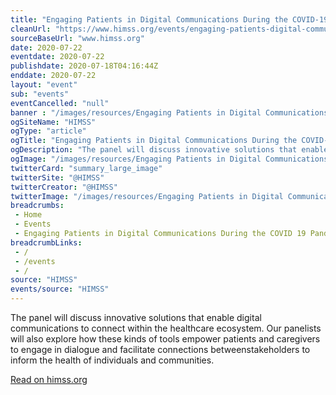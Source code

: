 ```yaml
--- 
title: "Engaging Patients in Digital Communications During the COVID-19 Pandemic"
cleanUrl: "https://www.himss.org/events/engaging-patients-digital-communications-during-covid-19-pandemic"
sourceBaseUrl: "www.himss.org"
date: 2020-07-22
eventdate: 2020-07-22
publishdate: 2020-07-18T04:16:44Z
enddate: 2020-07-22
layout: "event"
sub: "events"
eventCancelled: "null"
banner : "/images/resources/Engaging Patients in Digital Communications During the COVID19 Pandemic.png"
ogSiteName: "HIMSS"
ogType: "article"
ogTitle: "Engaging Patients in Digital Communications During the COVID-19 Pandemic"
ogDescription: "The panel will discuss innovative solutions that enable digital communications to connect within the healthcare ecosystem."
ogImage: "/images/resources/Engaging Patients in Digital Communications During the COVID19 Pandemic.png"
twitterCard: "summary_large_image"
twitterSite: "@HIMSS"
twitterCreator: "@HIMSS"
twitterImage: "/images/resources/Engaging Patients in Digital Communications During the COVID19 Pandemic.png"
breadcrumbs:
 - Home
 - Events
 - Engaging Patients in Digital Communications During the COVID 19 Pandemic
breadcrumbLinks:
 - / 
 - /events
 - / 
source: "HIMSS"
events/source: "HIMSS"
---
```

The panel will discuss innovative solutions that enable digital communications to connect within the healthcare ecosystem. Our panelists will also explore how these kinds of tools empower patients and caregivers to engage in dialogue and facilitate connections betweenstakeholders to inform the health of individuals and communities.  
  
[Read on himss.org](https://www.himss.org/events/engaging-patients-digital-communications-during-covid-19-pandemic)
